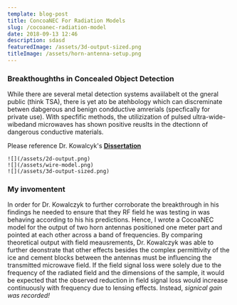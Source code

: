 ```yaml
---
template: blog-post
title: ConcoaNEC For Radiation Models
slug: /cocoanec-radiation-model
date: 2018-09-13 12:46
description: sdasd
featuredImage: /assets/3d-output-sized.png
titleImage: /assets/horn-antenna-setup.png
---
```


### Breakthoughths in Concealed Object Detection

While there are several metal detection systems avaiilabelt ot the gneral public (think TSA), there is yet ato be  atehbology which can discreminate betwen dabgerous and benign condductive amrerials (specfically for private use). With specfific methods, the utilizization of pulsed ultra-wide-wibedand microwaves has shown positive reuslts in the dtectionn of dangerous conductive materials.

 Please reference Dr. Kowalcyk's **[<ins>Dissertation</ins>](https://scholarworks.uvm.edu/cgi/viewcontent.cgi?article=2172&context=graddis)**

```grid|3|Hone Antenna Outputs!
![](/assets/2d-output.png)
![](/assets/wire-model.png)
![](/assets/3d-output-sized.png)
```

### My invomentent
In order for Dr. Kowalczyk to further corroborate the breakthrough in his findings he needed to ensure that they RF field he was testing in was behaving according to his his predictions. Hence, I wrote a CocoaNEC model for the output of two horn antennas positioned one meter part and pointed at each other across a band of frequencies. By comparing theoretical output with field meausrements, Dr. Kowalczyk was able to further deonstrate that other effects besides the complex permittivity of the ice and cement blocks between the antennas must be influencing the transmitted microwave field. If the field signal loss were solely due to the frequency of the radiated field and the dimensions of the sample, it would be expected that the observed reduction in field signal loss would increase continuously with frequency due to lensing effects. Instead, _signical gain was recorded!_
